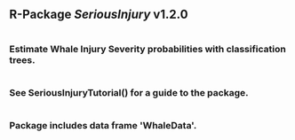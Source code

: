 ## R-Package *SeriousInjury* v1.2.0
#
### Estimate Whale Injury Severity probabilities with classification trees.
#
### See SeriousInjuryTutorial() for a guide to the package.
#
### Package includes data frame 'WhaleData'.
